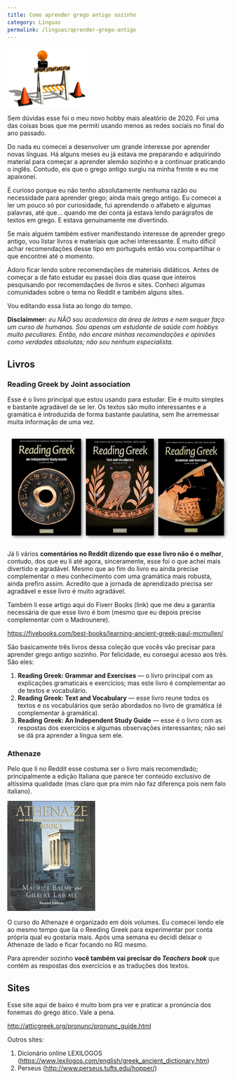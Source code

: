```yaml
---
title: Como aprender grego antigo sozinho
category: Linguas
permalink: /linguas/aprender-grego-antigo
---
```


![Pagina em construção](/assets/const2.gif)

Sem dúvidas esse foi o meu novo hobby mais aleatório de 2020. Foi uma das coisas boas que me permiti usando menos as redes sociais no final do ano passado.

Do nada eu comecei a desenvolver um grande interesse por aprender novas línguas. Há alguns meses eu já estava me preparando e adquirindo material para começar a aprender alemão sozinho e a continuar praticando o inglês. Contudo, eis que o grego antigo surgiu na minha frente e eu me apaixonei.

É curioso porque eu não tenho absolutamente nenhuma razão ou necessidade para aprender grego; ainda mais grego antigo. Eu comecei a ler um pouco só por curiosidade, fui aprendendo o alfabeto e algumas palavras, até que... quando me dei conta já estava lendo parágrafos de textos em grego. E estava genuinamente me divertindo.

Se mais alguém também estiver manifestando interesse de aprender grego antigo, vou listar livros e materiais que achei interessante. É muito díficil achar recomendações desse tipo em português então vou compartilhar o que encontrei até o momento.

Adoro ficar lendo sobre recomendações de materiais didáticos. Antes de começar a de fato estudar eu passei dois dias quase que inteiros pesquisando por recomendações de livros e sites. Conheci algumas comunidades sobre o tema no Reddit e também alguns sites.

Vou editando essa lista ao longo do tempo.

**Disclaimmer:** *eu NÃO sou academico da área de letras e nem sequer faço um curso de humanas. Sou apenas um estudante de saúde com hobbys muito peculiares. Então, não encare minhas recomendações e opiniões como verdades absolutas; não sou nenhum especialista.*

## Livros

### **Reading Greek** by Joint association

Esse é o livro principal que estou usando para estudar. Ele é muito simples e bastante agradável de se ler. Os textos são muito interessantes e a gramática é introduzida de forma bastante paulatina, sem lhe arremessar muita informação de uma vez.

![Livros Reading Greek](/assets/flashcards/livrosd-rg.jpg)

Já li vários **comentários no Reddit dizendo que esse livro não é o melhor**, contudo, dos que eu li até agora, sinceramente, esse foi o que achei mais divertido e agradável. Mesmo que ao fim do livro eu ainda precise complementar o meu conhecimento com uma gramática mais robusta, ainda prefiro assim. Acredito que a jornada de aprendizado precisa ser agradável e esse livro é muito agradável.

Também li esse artigo aqui do Fiverr Books (link) que me deu a garantia necessária de que esse livro é bom (mesmo que eu depois precise complementar com o Madrounere).

<https://fivebooks.com/best-books/learning-ancient-greek-paul-mcmullen/>

São basicamente três livros dessa coleção que vocês vão precisar para aprender grego antigo sozinho. Por felicidade, eu consegui acesso aos três. São eles:

1. **Reading Greek: Grammar and Exercises** — o livro principal com as explicações gramaticais e exercícios; mas este livro é complementar ao de textos e vocabulário.
2. **Reading Greek: Text and Vocabulary** — esse livro reune todos os textos e os vocabulários que serão abordados no livro de gramática (é complementar à gramática).
3. **Reading Greek: An Independent Study Guide** — esse é o livro com as respostas dos exercícios e algumas observações interessantes; não sei se dá pra aprender a língua sem ele.

### Athenaze

Pelo que li no Reddit esse costuma ser o livro mais recomendado; principalmente a edição Italiana que parece ter conteúdo exclusivo de altíssima qualidade (mas claro que pra mim não faz diferença pois nem falo italiano).

![Athenaze](/assets/linguas/athenaze.jpeg)

O curso do Athenaze é organizado em dois volumes. Eu comecei lendo ele ao mesmo tempo que lia o Reeding Greek para experimentar por conta própria qual eu gostaria mais. Após uma semana eu decidi deixar o Athenaze de lado e ficar focando no RG mesmo.

Para aprender sozinho **você também vai precisar do *Teachers book*** que contém as respostas dos exercícios e as traduções dos textos.

## Sites

Esse site aqui de baixo é muito bom pra ver e praticar a pronúncia dos fonemas do grego ático. Vale a pena.

<http://atticgreek.org/pronunc/pronunc_guide.html>

Outros sites:

1. Dicionário online LEXILOGOS (<https://www.lexilogos.com/english/greek_ancient_dictionary.htm>)
2. Perseus (<http://www.perseus.tufts.edu/hopper/>)
